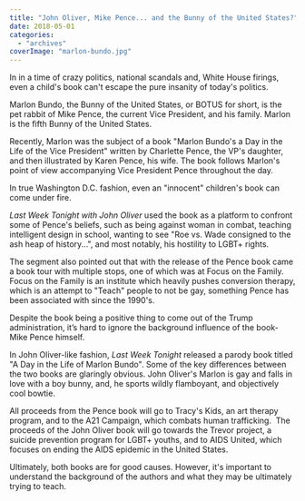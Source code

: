```yaml
---
title: "John Oliver, Mike Pence... and the Bunny of the United States?"
date: 2018-05-01
categories: 
  - "archives"
coverImage: "marlon-bundo.jpg"
---
```


In in a time of crazy politics, national scandals and, White House firings, even a child's book can't escape the pure insanity of today's politics.

Marlon Bundo, the Bunny of the United States, or BOTUS for short, is the pet rabbit of Mike Pence, the current Vice President, and his family. Marlon is the fifth Bunny of the United States.

Recently, Marlon was the subject of a book "Marlon Bundo's a Day in the Life of the Vice President" written by Charlette Pence, the VP's daughter, and then illustrated by Karen Pence, his wife. The book follows Marlon's point of view accompanying Vice President Pence throughout the day.

In true Washington D.C. fashion, even an "innocent" children's book can come under fire.

_Last Week Tonight with John Oliver_ used the book as a platform to confront some of Pence's beliefs, such as being against woman in combat, teaching intelligent design in school, wanting to see "Roe vs. Wade consigned to the ash heap of history...", and most notably, his hostility to LGBT+ rights.

The segment also pointed out that with the release of the Pence book came a book tour with multiple stops, one of which was at Focus on the Family. Focus on the Family is an institute which heavily pushes conversion therapy, which is an attempt to "Teach" people to not be gay, something Pence has been associated with since the 1990's.

Despite the book being a positive thing to come out of the Trump administration, it’s hard to ignore the background influence of the book- Mike Pence himself.

In John Oliver-like fashion, _Last Week Tonight_ released a parody book titled "A Day in the Life of Marlon Bundo". Some of the key differences between the two books are glaringly obvious. John Oliver's Marlon is gay and falls in love with a boy bunny, and, he sports wildly flamboyant, and objectively cool bowtie.

All proceeds from the Pence book will go to Tracy's Kids, an art therapy program, and to the A21 Campaign, which combats human trafficking.  The proceeds of the John Oliver book will go towards the Trevor project, a suicide prevention program for LGBT+ youths, and to AIDS United, which focuses on ending the AIDS epidemic in the United States.

Ultimately, both books are for good causes. However, it's important to understand the background of the authors and what they may be ultimately trying to teach.
